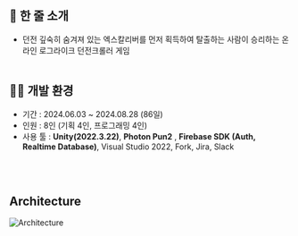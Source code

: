 ## 📝 한 줄 소개

- 던전 깊숙히 숨겨져 있는 엑스칼리버를 먼저 획득하여 탈출하는 사람이 승리하는 온라인 로그라이크 던전크롤러 게임
<br/> <br/>

## 👨‍💻 개발 환경

- 기간 : 2024.06.03 ~ 2024.08.28 (86일)
- 인원 : 8인 (기획 4인, 프로그래밍 4인)
- 사용 툴 : **Unity(2022.3.22)**, **Photon Pun2** , **Firebase SDK (Auth, Realtime Database)**,
     Visual Studio 2022, Fork, Jira, Slack

<br/> <br/> 

## Architecture

![Architecture](https://github.com/user-attachments/assets/9a3a0f2d-d983-4ebe-bbc0-925b473d5bdf)
